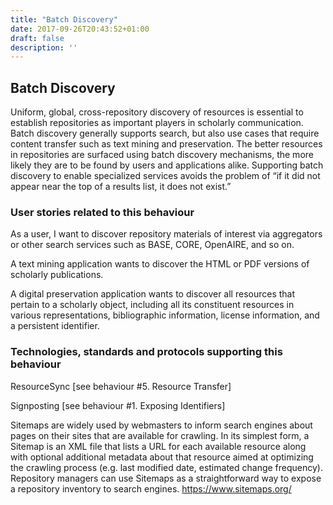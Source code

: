 ```yaml
---
title: "Batch Discovery"
date: 2017-09-26T20:43:52+01:00
draft: false
description: ''
---
```


## Batch Discovery
Uniform, global, cross-repository discovery of resources is essential to establish repositories as important players in scholarly communication. Batch discovery generally supports search, but also use cases that require content transfer such as text mining and preservation. The better resources in repositories are surfaced using batch discovery mechanisms, the more likely they are to be found by users and applications alike. Supporting batch discovery to enable specialized services avoids the problem of “if it did not appear near the top of a results list, it does not exist.”

### User stories related to this behaviour
As a user, I want to discover repository materials of interest via aggregators or other search services such as BASE, CORE, OpenAIRE, and so on. 

A text mining application wants to discover the HTML or PDF versions of scholarly publications.

A digital preservation application wants to discover all resources that pertain to a scholarly object, including all its constituent resources in various representations, bibliographic information, license information, and a persistent identifier.


### Technologies, standards and protocols supporting this behaviour
ResourceSync [see behaviour  #5. Resource Transfer]

Signposting [see behaviour #1. Exposing Identifiers]

Sitemaps are widely used by webmasters to inform search engines about pages on their sites that are available for crawling. In its simplest form, a Sitemap is an XML file that lists a URL for each available resource along with optional additional metadata about that resource aimed at optimizing the crawling process (e.g. last modified date, estimated change frequency).  Repository managers can use Sitemaps as a straightforward way to expose a repository inventory to search engines. https://www.sitemaps.org/

